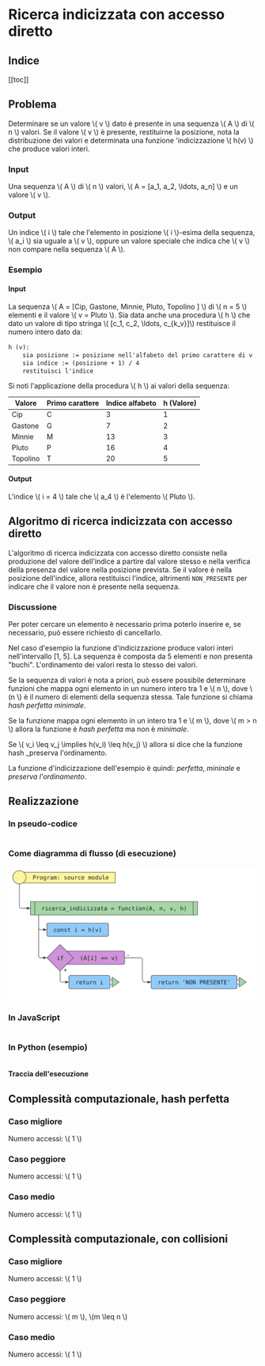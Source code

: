 # Ricerca indicizzata con accesso diretto

## Indice

[[toc]]

## Problema

Determinare se un valore \\( v \\) dato è presente in una sequenza \\( A \\) di \\( n \\) valori. Se il valore \\( v \\) è presente, restituirne la posizione, nota la distribuzione dei valori e determinata una funzione 'indicizzazione \\( h(v) \\) che produce valori interi.

### Input

Una sequenza \\( A \\) di \\( n \\) valori, \\( A = \[a_1, a_2, \ldots, a_n\] \\) e un valore \\( v \\).

### Output

Un indice \\( i \\) tale che l'elemento in posizione \\( i \\)-esima della sequenza, \\( a_i \\) sia uguale a \\( v \\), oppure un valore speciale che indica che \\( v \\) non compare nella sequenza \\( A \\).

### Esempio

#### Input

La sequenza \\( A = [Cip, Gastone, Minnie, Pluto, Topolino ] \\) di \\( n = 5 \\) elementi e il valore \\( v = Pluto \\).
Sia data anche una procedura \\( h \\) che dato un valore di tipo stringa \\( [c_1, c_2, \\ldots, c_{k_v}]\\) restituisce il numero intero dato da:

    h (v):
        sia posizione := posizione nell'alfabeto del primo carattere di v
        sia indice := (posizione + 1) / 4
        restituisci l'indice

Si noti l'applicazione della procedura \\( h \\) ai valori della sequenza:

| Valore   | Primo carattere | Indice alfabeto | h (Valore) |
| -------- | --------------- | --------------- | ---------- |
| Cip      | C               | 3               | 1          |
| Gastone  | G               | 7               | 2          |
| Minnie   | M               | 13              | 3          |
| Pluto    | P               | 16              | 4          |
| Topolino | T               | 20              | 5          |

#### Output

L'indice \\( i = 4 \\) tale che \\( a_4 \\) è l'elemento \\( Pluto \\).

## Algoritmo di ricerca indicizzata con accesso diretto

L'algoritmo di ricerca indicizzata con accesso diretto consiste nella produzione del valore dell'indice a partire dal valore stesso e nella verifica della presenza del valore nella posizione prevista.
Se il valore è nella posizione dell'indice, allora restituisci l'indice, altrimenti `NON_PRESENTE` per indicare che il valore non è presente nella sequenza.

### Discussione

Per poter cercare un elemento è necessario prima poterlo inserire e, se necessario, può essere richiesto di cancellarlo.

Nel caso d'esempio la funzione d'indicizzazione produce valori interi nell'intervallo [1, 5].
La sequenza è composta da 5 elementi e non presenta "buchi". L'ordinamento dei valori resta
lo stesso dei valori.

Se la sequenza di valori è nota a priori, può essere possibile determinare funzioni che
mappa ogni elemento in un numero intero tra 1 e \\( n \\), dove \\(n \\) è il numero di
elementi della sequenza stessa. Tale funzione si chiama _hash perfetta minimale_.

Se la funzione mappa ogni elemento in un intero tra 1 e \\( m \\), dove \\( m > n \\) allora
la funzione è _hash perfetta_ ma non è _minimale_.

Se \\( v_i \\leq v_j \\implies h(v_i) \\leq h(v_j) \\) allora si dice che la funzione hash
\_preserva l'ordinamento\.

La funzione d'indicizzazione dell'esempio è quindi: _perfetta_, _mininale_ e
_preserva l'ordinamento_.

## Realizzazione

### In pseudo-codice

<pre><code class="pseudo" algo="ricerca_indicizzata"></code></pre>

### Come diagramma di flusso (di esecuzione)

![](./codice/ricerca_indicizzata.fc.svg)

### In JavaScript

<pre><code class="javascript" algo="ricerca_indicizzata"></code></pre>

### In Python (esempio)

<pre><code class="python" algo="ricerca_indicizzata"></code></pre>

#### Traccia dell'esecuzione

<div class="pytutorVisualizer" data-tracefile="./tracce/ricerca_indicizzata_esempio_tracce.json" data-params="{'embeddedMode': true}" id="ricerca_indicizzata_esempio_tracce"> </div>

## Complessità computazionale, hash perfetta

### Caso migliore

Numero accessi: \\( 1 \\)

### Caso peggiore

Numero accessi: \\( 1 \\)

### Caso medio

Numero accessi: \\( 1 \\)

## Complessità computazionale, con collisioni

### Caso migliore

Numero accessi: \\( 1 \\)

### Caso peggiore

Numero accessi: \\( m \\), \\(m \\leq n \\)

### Caso medio

Numero accessi: \\( 1 \\)

